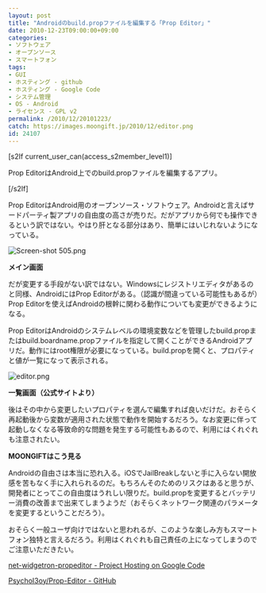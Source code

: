 ```yaml
---
layout: post
title: "Androidのbuild.propファイルを編集する「Prop Editor」"
date: 2010-12-23T09:00:00+09:00
categories:
- ソフトウェア
- オープンソース
- スマートフォン
tags: 
- GUI
- ホスティング - github
- ホスティング - Google Code
- システム管理
- OS - Android
- ライセンス - GPL v2
permalink: /2010/12/20101223/
catch: https://images.moongift.jp/2010/12/editor.png
id: 24107
---
```

[s2If current\_user\_can(access\_s2member\_level1)]

Prop EditorはAndroid上でのbuild.propファイルを編集するアプリ。

[/s2If]  

Prop EditorはAndroid用のオープンソース・ソフトウェア。Androidと言えばサードパーティ製アプリの自由度の高さが売りだ。だがアプリから何でも操作できるという訳ではない。やはり肝となる部分はあり、簡単にはいじれないようになっている。

  

![Screen-shot 505.png](https://images.moongift.jp/2010/12/Screen-shot-505.png)  
  
**メイン画面** 　

  

だが変更する手段がない訳ではない。Windowsにレジストリエディタがあるのと同様、AndroidにはProp Editorがある。（認識が間違っている可能性もあるが）Prop Editorを使えばAndroidの根幹に関わる動作についても変更ができるようになる。

  
<!--more-->

Prop EditorはAndroidのシステムレベルの環境変数などを管理したbuild.propまたはbuild.boardname.propファイルを指定して開くことができるAndroidアプリだ。動作にはroot権限が必要になっている。build.propを開くと、プロパティと値が一覧になって表示される。

  

![editor.png](https://images.moongift.jp/2010/12/editor.png)  
  
**一覧画面（公式サイトより）**

  

後はその中から変更したいプロパティを選んで編集すれば良いだけだ。おそらく再起動後から変数が適用された状態で動作を開始するだろう。なお変更に伴って起動しなくなる等致命的な問題を発生する可能性もあるので、利用にはくれぐれも注意されたい。

  
  
  

**MOONGIFTはこう見る**

  

Androidの自由さは本当に恐れ入る。iOSでJailBreakしないと手に入らない開放感を苦もなく手に入れられるのだ。もちろんそのためのリスクはあると思うが、開発者にとってこの自由度はうれしい限りだ。build.propを変更するとバッテリー消費の改善まで出来てしまうようだ（おそらくネットワーク関連のパラメータを変更するということだろう）。

  

おそらく一般ユーザ向けではないと思われるが、このような楽しみ方もスマートフォン独特と言えるだろう。利用はくれぐれも自己責任の上になってしまうのでご注意いただきたい。

  

[net-widgetron-propeditor - Project Hosting on Google Code](http://code.google.com/p/net-widgetron-propeditor/)

  

[PsychoI3oy/Prop-Editor - GitHub](https://github.com/PsychoI3oy/Prop-Editor)

  
